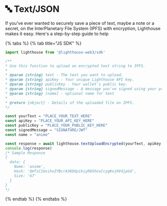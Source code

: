 # 🔤 Text/JSON

If you've ever wanted to securely save a piece of text, maybe a note or a secret, on the InterPlanetary File System (IPFS) with encryption, Lighthouse makes it easy. Here's a step-by-step guide to help

{% tabs %}
{% tab title="JS SDK" %}
```javascript
import lighthouse from '@lighthouse-web3/sdk'

/**
* Use this function to upload an encrypted text string to IPFS.
* 
* @param {string} text - The text you want to upload.
* @param {string} apiKey - Your unique Lighthouse API key.
* @param {string} publicKey - Your wallet's public key.
* @param {string} signedMessage - A message you've signed using your private key.
* @param {string} [name] - optional name for text
*
* @return {object} - Details of the uploaded file on IPFS.
*/

const yourText = "PLACE_YOUR_TEXT_HERE"
const apiKey = "PLACE_YOUR_API_KEY_HERE"
const publicKey = "PLACE_YOUR_PUBLIC_KEY_HERE"
const signedMessage = "SIGNATURE/JWT"
const name = "anime"

const response = await lighthouse.textUploadEncrypted(yourText, apiKey, publicKey, signedMessage)
console.log(response)
/* Sample Response
{
  data: {
    Name: 'anime',
    Hash: 'QmTsC1UxihvZYBcrA36DGpikiyR8ShosCcygKojHVdjpGd',
    Size: '67'
  }
}
*/
```
{% endtab %}
{% endtabs %}

